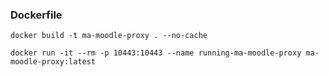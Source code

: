 ### Dockerfile

```
docker build -t ma-moodle-proxy . --no-cache

docker run -it --rm -p 10443:10443 --name running-ma-moodle-proxy ma-moodle-proxy:latest
```
